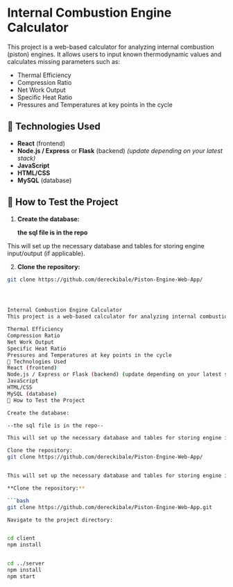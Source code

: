 # Internal Combustion Engine Calculator

This project is a web-based calculator for analyzing internal combustion (piston) engines. It allows users to input known thermodynamic values and calculates missing parameters such as:

- Thermal Efficiency
- Compression Ratio
- Net Work Output
- Specific Heat Ratio
- Pressures and Temperatures at key points in the cycle

## 🔧 Technologies Used

- **React** (frontend)
- **Node.js / Express** or **Flask** (backend) *(update depending on your latest stack)*
- **JavaScript**
- **HTML/CSS**
- **MySQL** (database)

## 🧪 How to Test the Project

1. **Create the database:**

   __the sql file is in the repo__


This will set up the necessary database and tables for storing engine input/output (if applicable).

2. **Clone the repository:**

```bash
git clone https://github.com/dereckibale/Piston-Engine-Web-App/




Internal Combustion Engine Calculator
This project is a web-based calculator for analyzing internal combustion (piston) engines. It allows users to input known thermodynamic values and calculates missing parameters such as:

Thermal Efficiency
Compression Ratio
Net Work Output
Specific Heat Ratio
Pressures and Temperatures at key points in the cycle
🔧 Technologies Used
React (frontend)
Node.js / Express or Flask (backend) (update depending on your latest stack)
JavaScript
HTML/CSS
MySQL (database)
🧪 How to Test the Project

Create the database:

--the sql file is in the repo--

This will set up the necessary database and tables for storing engine input/output (if applicable).

Clone the repository:
git clone https://github.com/dereckibale/Piston-Engine-Web-App/


This will set up the necessary database and tables for storing engine input/output (if applicable).

**Clone the repository:**

```bash
git clone https://github.com/dereckibale/Piston-Engine-Web-App.git

Navigate to the project directory:


cd client
npm install


cd ../server
npm install
npm start


